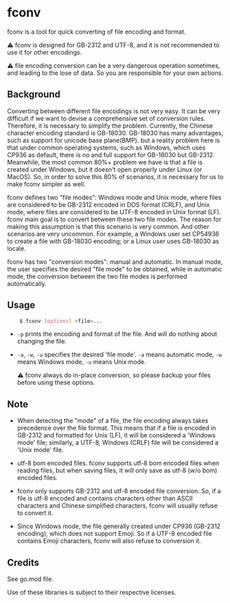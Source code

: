# fconv

fconv is a tool for quick converting of file encoding and format.

⚠️ fconv is designed for GB-2312 and UTF-8, and it is not recommended to use it for other encodings.

⚠️ file encoding conversion can be a very dangerous operation sometimes, and leading to the lose of data. So you are responsible for your own actions.

## Background

Converting between different file encodings is not very easy. It can be very difficult if we want to devise a comprehensive set of conversion rules. Therefore, it is necessary to simplify the problem. Currently, the Chinese character encoding standard is GB-18030. GB-18030 has many advantages, such as support for unicode base plane(BMP). but a reality problem here is that under common operating systems, such as Windows, which uses CP936 as default, there is no and full support for GB-18030 but GB-2312. Meanwhile, the most common 80%+ problem we have is that a file is created under Windows, but it doesn't open properly under Linux (or MacOS). So, in order to solve this 80% of scenarios, it is necessary for us to make fconv simpler as well.

fconv defines two "file modes": Windows mode and Unix mode, where files are considered to be GB-2312 encoded in DOS format (CRLF), and Unix mode, where files are considered to be UTF-8 encoded in Unix format (LF). fconv main goal is to convert between these two file modes. The reason for making this assumption is that this scenario is very common. And other scenarios are very uncommon. For example, a Windows user set CP54936 to create a file with GB-18030 encoding; or a Linux user uses GB-18030 as locale.

fconv has two "conversion modes": manual and automatic. In manual mode, the user specifies the desired "file mode" to be obtained, while in automatic mode, the conversion between the two file modes is performed automatically.

## Usage

```bash
    $ fconv [options] <file>...
```

- `-p` prints the encoding and format of the file. And will do nothing about changing the file.

- `-a`, `-w`, `-u` specifies the desired 'file mode'. `-a` means automatic mode, `-w` means Windows mode, `-u` means Unix mode. 

    ⚠️ fconv always do in-place conversion, so please backup your files before using these options.

## Note

- When detecting the "mode" of a file, the file encoding always takes precedence over the file format. This means that if a file is encoded in GB-2312 and formatted for Unix (LF), it will be considered a 'Windows mode' file; similarly, a UTF-8, Windows (CRLF) file will be considered a 'Unix mode' file.

- utf-8 bom encoded files. fconv supports utf-8 bom encoded files when reading files, but when saving files, it will only save as utf-8 (w/o bom) encoded files.

- fconv only supports GB-2312 and utf-8 encoded file conversion. So, if a file is utf-8 encoded and contains characters other than ASCII characters and Chinese simplified characters, fconv will usually refuse to convert it. 

- Since Windows mode, the file generally created under CP936 (GB-2312 encoding), which does not support Emoji. So if a UTF-8 encoded file contains Emoji characters, fconv will also refuse to conversion it.

## Credits

See go.mod file.

Use of these libraries is subject to their respective licenses.
